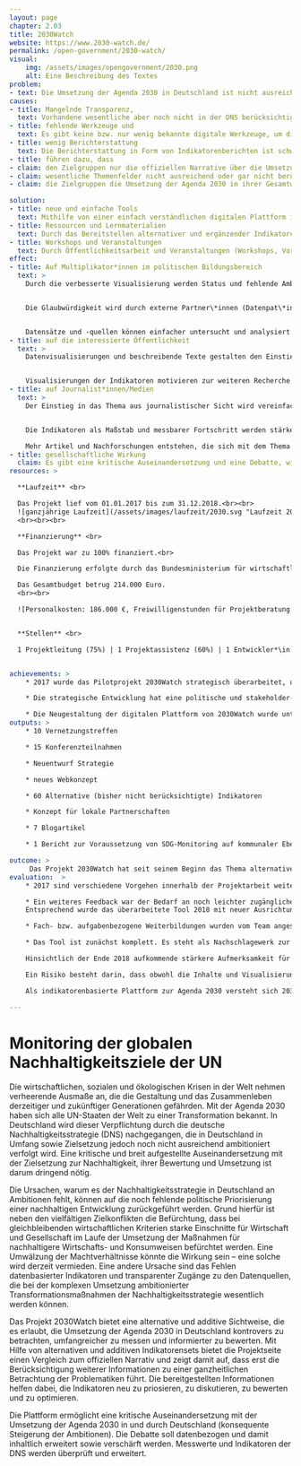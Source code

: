 ```yaml
---
layout: page
chapter: 2.03
title: 2030Watch
website: https://www.2030-watch.de/
permalink: /open-government/2030-watch/
visual:
    img: /assets/images/opengovernment/2030.png
    alt: Eine Beschreibung des Textes
problem:
- text: Die Umsetzung der Agenda 2030 in Deutschland ist nicht ausreichend ambitioniert.
causes:
- title: Mangelnde Transparenz,
  text: Vorhandene wesentliche aber noch nicht in der DNS berücksichtigte Indikatoren und Daten werden nicht mit einbezogen, betrachtet und veröffentlicht.
- title: fehlende Werkzeuge und
  text: Es gibt keine bzw. nur wenig bekannte digitale Werkzeuge, um die Nachhaltigkeitsdebatte den Bürger*innen näherzubringen. 
- title: wenig Berichterstattung
  text: Die Berichterstattung in Form von Indikatorenberichten ist schwer zugänglich.
- title: führen dazu, dass
- claim: den Zielgruppen nur die offiziellen Narrative über die Umsetzung der Agenda 2030 zur Verfügung stehen,
- claim: wesentliche Themenfelder nicht ausreichend oder gar nicht berücksichtigt sowie nicht gezielt verfolgt werden und
- claim: die Zielgruppen die Umsetzung der Agenda 2030 in ihrer Gesamtwirkung nicht hinterfragen können.

solution:
- title: neue und einfache Tools
  text: Mithilfe von einer einfach verständlichen digitalen Plattform ist es möglich, die offiziellen Narrative im Vergleich mit den alternativen Narrativen zu sehen.
- title: Ressourcen und Lernmaterialien
  text: Durch das Bereitstellen alternativer und ergänzender Indikatoren sowie Zielwerten zum Thema wird es den Zielgruppen ermöglicht, sich mit kritischem Blick über den Ambitionsgrad der deutschen Nachhaltigkeitsstrategie zu informieren.
- title: Workshops und Veranstaltungen
  text: Durch Öffentlichkeitsarbeit und Veranstaltungen (Workshops, Vorträge, Diskussionen) wird die Öffentlichkeit angesprochen und das Thema von mehr Stakeholdern bearbeitet.
effect:
- title: Auf Multiplikator*innen im politischen Bildungsbereich
  text: >
    Durch die verbesserte Visualisierung werden Status und fehlende Ambitionen der DNS vereinfacht dargestellt.


    Die Glaubwürdigkeit wird durch externe Partner\*innen (Datenpat\*innen) gestärkt.


    Datensätze und -quellen können einfacher untersucht und analysiert werden.
- title: auf die interessierte Öffentlichkeit
  text: >
    Datenvisualisierungen und beschreibende Texte gestalten den Einstieg in das Thema leichter.


    Visualisierungen der Indikatoren motivieren zur weiteren Recherche und Auseinandersetzung mit dem Thema Nachhaltigkeit
- title: auf Journalist*innen/Medien
  text: >
    Der Einstieg in das Thema aus journalistischer Sicht wird vereinfacht.


    Die Indikatoren als Maßstab und messbarer Fortschritt werden stärker mit dem Thema Nachhaltigkeit verbunden.

    Mehr Artikel und Nachforschungen entstehen, die sich mit dem Thema beschäftigen.
- title: gesellschaftliche Wirkung
  claim: Es gibt eine kritische Auseinandersetzung und eine Debatte, wie Deutschland die Agenda 2030 umsetzen sollte.
resources: >

  **Laufzeit** <br>

  Das Projekt lief vom 01.01.2017 bis zum 31.12.2018.<br><br>
  ![ganzjährige Laufzeit](/assets/images/laufzeit/2030.svg "Laufzeit 2030watch")
  <br><br><br>

  **Finanzierung** <br>

  Das Projekt war zu 100% finanziert.<br>

  Die Finanzierung erfolgte durch das Bundesministerium für wirtschaftliche Zusammenarbeit und Entwicklung (BMZ), Brot für die Welt, die Landesstelle für Entwicklungszusammenarbeit Berlin und Spenden.<br>

  Das Gesamtbudget betrug 214.000 Euro.
  <br><br>

  ![Personalkosten: 186.000 €, Freiwilligenstunden für Projektberatung: + 600h](/assets/images/finanzierung/2030.svg "Finanzierung 2030watch")<br><br>


  **Stellen** <br>

  1 Projektleitung (75%) | 1 Projektassistenz (60%) | 1 Entwickler*\in (40%) | 1 studentische Hilfskraft


achievements: >
    * 2017 wurde das Pilotprojekt 2030Watch strategisch überarbeitet, um es als festes Projekt zum Thema Agenda 2030 in Deutschland zu positionieren.

    * Die strategische Entwicklung hat eine politische und stakeholder-basierte Umfeld- und Methodenanalyse sowie eine Untersuchung der inhaltlichen Ausrichtung beinhaltet.

    * Die Neugestaltung der digitalen Plattform von 2030Watch wurde unter der Berücksichtigung der Analyseergebnisse umgesetzt und 2018 mit allen 17 SDGs gelauncht.
outputs: >
    * 10 Vernetzungstreffen

    * 15 Konferenzteilnahmen

    * Neuentwurf Strategie

    * neues Webkonzept

    * 60 Alternative (bisher nicht berücksichtigte) Indikatoren

    * Konzept für lokale Partnerschaften

    * 7 Blogartikel

    * 1 Bericht zur Voraussetzung von SDG-Monitoring auf kommunaler Ebene

outcome: >
     Das Projekt 2030Watch hat seit seinem Beginn das Thema alternative Nachhaltigkeitsindikatoren in der SDG-Debatte in Deutschland gefestigt, dies allerdings noch in relativen kleinen Expertenkreisen. Mit der neuen Ausrichtung und Plattform hat 2030Watch 2018 die kritische Verantwortung Deutschlands für eine ambitionierte Nachhaltigkeitspolitik weiter in die Öffentlichkeit getragen.
evaluation:  >
    * 2017 sind verschiedene Vorgehen innerhalb der Projektarbeit weiter konkretisiert und angepasst worden. Die Evaluation fand über Befragungen statt, weitere wertvolle Impulse für eine Konzeptanpassung konnten durch das aufgebaute Netzwerk erreicht werden. Davon ausgehend wurden u. a. die Ausrichtung an der deutschen Nachhaltigkeitsstrategie festgelegt und die Auswahl der Zielgruppen erneut bewertet sowie teilweise neu definiert.

    * Ein weiteres Feedback war der Bedarf an noch leichter zugänglichen Informationen. Dabei sind sowohl die inhaltliche Aufbereitung und Fokussierung als auch die Usability des indikatorenbasierten Monitroingtools von wesentlicher Bedeutung.
    Entsprechend wurde das überarbeitete Tool 2018 mit neuer Ausrichtung neu gelauncht und beworben. Darin finden sich erklärende Informationen, ergänzende Indikatoren, Neubewertungen von bisherigen Zielwerten und -korridoren. Hierfür wurde das Projektteam um zwei Stellen erweitert: ein\*e Entwickler\*in (2017, 2018) und eine Projektmanagerin (2018)

    * Fach- bzw. aufgabenbezogene Weiterbildungen wurden vom Team angestrebt und sofern möglich wahrgenommen.

    * Das Tool ist zunächst komplett. Es steht als Nachschlagewerk zur Verfügung und ist hinreichend bekannt.

    Hinsichtlich der Ende 2018 aufkommende stärkere Aufmerksamkeit für Nachhaltigkeit (Fridays4future, Trockenzeit im Sommer 2018, Dieselskandale etc.) und die Relevanz der Transformationsprozesse als Werkzeuge gegen die weltweite Klimakrise ist das Tool nützlich für die Debatte um die Rolle Deutschlands und die unzureichenden (politischen) Ambitionen.

    Ein Risiko besteht darin, dass obwohl die Inhalte und Visualisierungen ausreichend erläutert werden, jedoch die komplexe Aufbereitung der Inhalte und Visualisierungen Besucher*innen wieder abspringen lassen. Außerdem ist die Umsetzung der Agenda 2030 in Deutschland an sich sehr komplex, was dazu führen kann, dass ein Verfolgen der politischen Umsetzung nach wie vor schwierig bleibt.

    Als indikatorenbasierte Plattform zur Agenda 2030 versteht sich 2030Watch als einen Vorreiter für eine alternative Sichtweise zum offiziellen Narrativ. Mit dem Anspruch, alternative Indikatoren für die internationale Verantwortung von Industrieländern anzubieten, hat 2030Watch die Chance, auch hier die Debatte und die Indikatorenauswahl und -auswertung zu beeinflussen und den Handlungsbedarf zu konkretisieren.

---
```



# Monitoring der globalen Nachhaltigkeitsziele der UN

Die wirtschaftlichen, sozialen und ökologischen Krisen in der Welt nehmen verheerende Ausmaße an, die die Gestaltung und das Zusammenleben derzeitiger und zukünftiger Generationen gefährden. Mit der Agenda 2030 haben sich alle UN-Staaten der Welt zu einer Transformation bekannt. In Deutschland wird dieser Verpflichtung durch die deutsche Nachhaltigkeitsstrategie (DNS) nachgegangen, die in Deutschland in Umfang sowie Zielsetzung jedoch noch nicht ausreichend ambitioniert verfolgt wird. Eine kritische und breit aufgestellte Auseinandersetzung mit der Zielsetzung zur Nachhaltigkeit, ihrer Bewertung und Umsetzung ist darum dringend nötig.

Die Ursachen, warum es der Nachhaltigkeitsstrategie in Deutschland an Ambitionen fehlt, können auf die noch fehlende politische Priorisierung einer nachhaltigen Entwicklung zurückgeführt werden. Grund hierfür ist neben den vielfältigen Zielkonflikten die Befürchtung, dass bei gleichbleibenden wirtschaftlichen Kriterien starke Einschnitte für Wirtschaft und Gesellschaft im Laufe der Umsetzung der Maßnahmen für nachhaltigere Wirtschafts- und Konsumweisen befürchtet werden. Eine Umwälzung der Machtverhältnisse könnte die Wirkung sein – eine solche wird derzeit vermieden. Eine andere Ursache sind das Fehlen datenbasierter Indikatoren und transparenter Zugänge zu den Datenquellen, die bei der komplexen Umsetzung ambitionierter Transformationsmaßnahmen der Nachhaltigkeitsstrategie wesentlich werden können.

Das Projekt 2030Watch bietet eine alternative und additive Sichtweise, die es erlaubt, die Umsetzung der Agenda 2030 in Deutschland kontrovers zu betrachten, umfangreicher zu messen und informierter zu bewerten. Mit Hilfe von alternativen und additiven Indikatorensets bietet die Projektseite einen Vergleich zum offiziellen Narrativ und zeigt damit auf, dass erst die Berücksichtigung weiterer Informationen zu einer ganzheitlichen Betrachtung der Problematiken führt. Die bereitgestellten Informationen helfen dabei, die Indikatoren neu zu priosieren, zu diskutieren, zu bewerten und zu optimieren.

Die Plattform ermöglicht eine kritische Auseinandersetzung mit der Umsetzung der Agenda 2030 in und durch Deutschland (konsequente Steigerung der Ambitionen). Die Debatte soll datenbezogen und damit inhaltlich erweitert sowie verschärft werden.
Messwerte und Indikatoren der DNS werden überprüft und erweitert.
